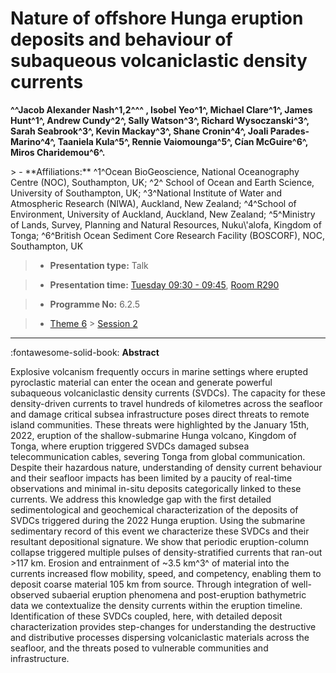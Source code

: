 # Nature of offshore Hunga eruption deposits and behaviour of subaqueous volcaniclastic density currents

**^^Jacob Alexander Nash^1,2^^^ , Isobel Yeo^1^, Michael Clare^1^, James Hunt^1^, Andrew Cundy^2^, Sally Watson^3^, Richard Wysoczanski^3^, Sarah Seabrook^3^, Kevin Mackay^3^, Shane Cronin^4^, Joali Parades-Marino^4^, Taaniela Kula^5^, Rennie Vaiomounga^5^, Cían McGuire^6^, Miros Charidemou^6^.**

<!-- more -->> - **Affiliations:** ^1^Ocean BioGeoscience, National Oceanography Centre (NOC), Southampton, UK; ^2^ School of Ocean and Earth Science, University of Southampton, UK; ^3^National Institute of Water and Atmospheric Research (NIWA), Auckland, New Zealand; ^4^School of Environment, University of Auckland, Auckland, New Zealand; ^5^Ministry of Lands, Survey, Planning and Natural Resources, Nuku\'alofa, Kingdom of Tonga; ^6^British Ocean Sediment Core Research Facility (BOSCORF), NOC, Southampton, UK 

> - **Presentation type:** Talk

> - **Presentation time:** [Tuesday 09:30 - 09:45](../sessions_comparison.md#__tabbed_2_4), [Room R290](../maps_venue.md#__tabbed_1_1)

> - **Programme No:** 6.2.5

> - [Theme 6](../theme6.md) > [Session 2](../sessions/session-6-2.md)

--- 

:fontawesome-solid-book: **Abstract**

Explosive volcanism frequently occurs in marine settings where erupted pyroclastic material can enter the ocean and generate powerful subaqueous volcaniclastic density currents (SVDCs). The capacity for these density-driven currents to travel hundreds of kilometres across the seafloor and damage critical subsea infrastructure poses direct threats to remote island communities. These threats were highlighted by the January 15th, 2022, eruption of the shallow-submarine Hunga volcano, Kingdom of Tonga, where eruption triggered SVDCs damaged subsea telecommunication cables, severing Tonga from global communication.
Despite their hazardous nature, understanding of density current behaviour and their seafloor impacts has been limited by a paucity of real-time observations and minimal in-situ deposits categorically linked to these currents. We address this knowledge gap with the first detailed sedimentological and geochemical characterization of the deposits of SVDCs triggered during the 2022 Hunga eruption.
Using the submarine sedimentary record of this event we characterize these SVDCs and their resultant depositional signature. We show that periodic eruption-column collapse triggered multiple pulses of density-stratified currents that ran-out >117 km. Erosion and entrainment of ~3.5 km^3^ of material into the currents increased flow mobility, speed, and competency, enabling them to deposit coarse material 105 km from source. Through integration of well-observed subaerial eruption phenomena and post-eruption bathymetric data we contextualize the density currents within the eruption timeline.
Identification of these SVDCs coupled, here, with detailed deposit characterization provides step-changes for understanding the destructive and distributive processes dispersing volcaniclastic materials across the seafloor, and the threats posed to vulnerable communities and infrastructure.

